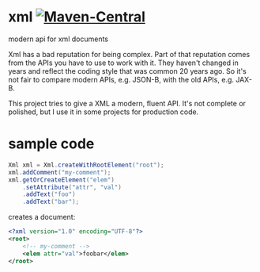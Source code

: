# xml [![Maven-Central](https://maven-badges.herokuapp.com/maven-central/com.github.t1/xml/badge.svg)](https://search.maven.org/artifact/com.github.t1/xml)

modern api for xml documents

Xml has a bad reputation for being complex. Part of that reputation comes from the APIs you have to use to work with it.
They haven't changed in years and reflect the coding style that was common 20 years ago.
So it's not fair to compare modern APIs, e.g. JSON-B, with the old APIs, e.g. JAX-B.

This project tries to give a XML a modern, fluent API.
It's not complete or polished, but I use it in some projects for production code.

# sample code

```java
Xml xml = Xml.createWithRootElement("root");
xml.addComment("my-comment");
xml.getOrCreateElement("elem")
    .setAttribute("attr", "val")
    .addText("foo")
    .addText("bar");
```

creates a document:

```xml
<?xml version="1.0" encoding="UTF-8"?>
<root>
    <!-- my-comment -->
    <elem attr="val">foobar</elem>
</root>
```
